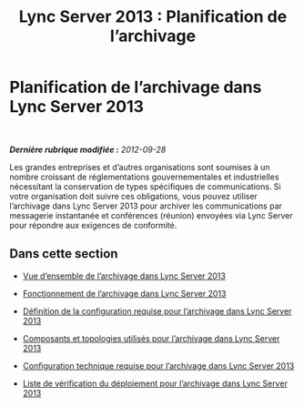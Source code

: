 ﻿---
title: 'Lync Server 2013 : Planification de l’archivage'
TOCTitle: Planification de l’archivage
ms:assetid: 898b83c1-007b-43be-9484-08fe49c10951
ms:mtpsurl: https://technet.microsoft.com/fr-fr/library/JJ205069(v=OCS.15)
ms:contentKeyID: 49297998
ms.date: 05/20/2016
mtps_version: v=OCS.15
ms.translationtype: HT
---

# Planification de l’archivage dans Lync Server 2013

 

_**Dernière rubrique modifiée :** 2012-09-28_

Les grandes entreprises et d’autres organisations sont soumises à un nombre croissant de réglementations gouvernementales et industrielles nécessitant la conservation de types spécifiques de communications. Si votre organisation doit suivre ces obligations, vous pouvez utiliser l’archivage dans Lync Server 2013 pour archiver les communications par messagerie instantanée et conférences (réunion) envoyées via Lync Server pour répondre aux exigences de conformité.

## Dans cette section

  - [Vue d’ensemble de l’archivage dans Lync Server 2013](lync-server-2013-overview-of-archiving.md)

  - [Fonctionnement de l’archivage dans Lync Server 2013](lync-server-2013-how-archiving-works.md)

  - [Définition de la configuration requise pour l’archivage dans Lync Server 2013](lync-server-2013-defining-your-requirements-for-archiving.md)

  - [Composants et topologies utilisés pour l’archivage dans Lync Server 2013](lync-server-2013-components-and-topologies-for-archiving.md)

  - [Configuration technique requise pour l’archivage dans Lync Server 2013](lync-server-2013-technical-requirements-for-archiving.md)

  - [Liste de vérification du déploiement pour l’archivage dans Lync Server 2013](lync-server-2013-deployment-checklist-for-archiving.md)

